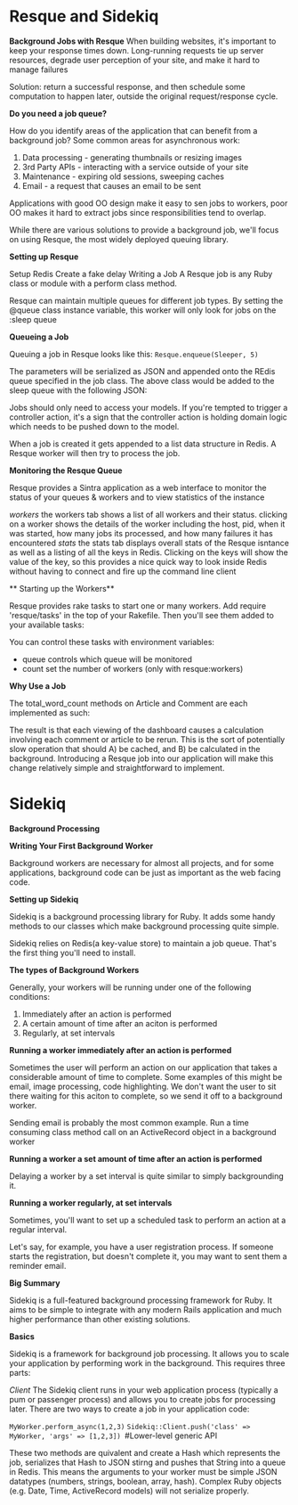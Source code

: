# Resque and Sidekiq

**Background Jobs with Resque**
When building websites, it's important to keep your response times down. Long-running requests tie up server resources, degrade user perception of your site, and make it hard to manage failures

Solution: return a successful response, and then schedule some computation to happen later, outside the original request/response cycle. 

**Do you need a job queue?**

How do you identify areas of the application that can benefit from a background job? Some common areas for asynchronous work:

  1. Data processing - generating thumbnails or resizing images
  2. 3rd Party APIs - interacting with a service outside of your site
  3. Maintenance - expiring old sessions, sweeping caches
  4. Email - a request that causes an email to be sent

Applications with good OO design make it easy to sen jobs to workers, poor OO makes it hard to extract jobs since responsibilities tend to overlap.

While there are various solutions to provide a background job, we'll focus on using Resque, the most widely deployed queuing library. 

**Setting up Resque**

Setup Redis
Create a fake delay
Writing a Job
A Resque job is any Ruby class or module with a perform class method. 

Resque can maintain multiple queues for different job types. By setting the @queue class instance variable, this worker will only look for jobs on the :sleep queue

**Queueing a Job**

Queuing a job in Resque looks like this: 
  `Resque.enqueue(Sleeper, 5)`

The parameters will be serialized as JSON and appended onto the REdis queue specified in the job class. The above class would be added to the sleep queue with the following JSON:

Jobs should only need to access your models. If you're tempted to trigger a controller action, it's a sign that the controller action is holding domain logic which needs to be pushed down to the model.

When a job is created it gets appended to a list data structure in Redis. A Resque worker will then try to process the job. 

**Monitoring the Resque Queue**

Resque provides a Sintra application as a web interface to monitor the status of your queues & workers and to view statistics of the instance

  *workers*
  the workers tab shows a list of all workers and their status. clicking on a worker shows the details of the worker including the host, pid, when it was started, how many jobs its processed, and how many failures it has encountered
  *stats*
  the stats tab displays overall stats of the Resque isntance as well as a listing of all the keys in Redis. Clicking on the keys will show the value of the key, so this provides a nice quick way to look inside Redis without having to connect and fire up the command line client

** Starting up the Workers**

Resque provides rake tasks to start one or many workers. Add require 'resque/tasks' in the top of your Rakefile. Then you'll see them added to your available tasks:

You can control these tasks with environment variables:
  - queue controls which queue will be monitored
  - count set the number of workers (only with resque:workers)

**Why Use a Job**

The total_word_count methods on Article and Comment are each implemented as such:

The result is that each viewing of the dashboard causes a calculation involving each comment or article to be rerun. This is the sort of potentially slow operation that should A) be cached, and B) be calculated in the background. Introducing a Resque job into our application will make this change relatively simple and straightforward to implement. 

# Sidekiq

**Background Processing**

**Writing Your First Background Worker**

Background workers are necessary for almost all projects, and for some applications, background code can be just as important as the web facing code. 

**Setting up Sidekiq**

Sidekiq is a background processing library for Ruby. It adds some handy methods to our classes which make background processing quite simple.

Sidekiq relies on Redis(a key-value store) to maintain a job queue. That's the first thing you'll need to install.

**The types of Background Workers**

Generally, your workers will be running under one of the following conditions:
  1. Immediately after an action is performed
  2. A certain amount of time after an aciton is performed
  3. Regularly, at set intervals

**Running a worker immediately after an action is performed**

Sometimes the user will perform an action on our application that takes a considerable amount of time to complete. Some examples of this might be email, image processing, code highlighting. We don't want the user to sit there waiting for this aciton to complete, so we send it off to a background worker. 

Sending email is probably the most common example. 
Run a time consuming class method call on an ActiveRecord object in a background worker

**Running a worker a set amount of time after an action is performed**

Delaying a worker by a set interval is quite similar to simply backgrounding it. 

**Running a worker regularly, at set intervals**

Sometimes, you'll want to set up a scheduled task to perform an action at a regular interval.

Let's say, for example, you have a user registration process. If someone starts the registration, but doesn't complete it, you may want to sent them a reminder email. 

**Big Summary**

Sidekiq is a full-featured background processing framework for Ruby. It aims to be simple to integrate with any modern Rails application and much higher performance than other existing solutions.

**Basics**

Sidekiq is a framework for background job processing. It allows you to scale your application by performing work in the background. This requires three parts:

  *Client*
  The Sidekiq client runs in your web application process (typically a pum or passenger process) and allows you to create jobs for processing later. There are two ways to create a job in your application code: 

  `MyWorker.perform_async(1,2,3)`
  `Sidekiq::Client.push('class' => MyWorker, 'args' => [1,2,3]) `#Lower-level generic API

  These two methods are quivalent and create a Hash which represents the job, serializes that Hash to JSON stirng and pushes that String into a queue in Redis. This means the arguments to your worker must be simple JSON datatypes (numbers, strings, boolean, array, hash). Complex Ruby objects (e.g. Date, Time, ActiveRecord models) will not serialize properly.









